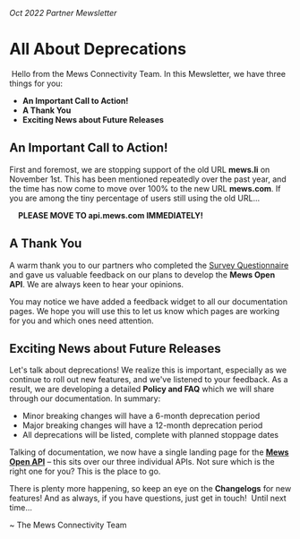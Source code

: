 _Oct 2022 Partner Mewsletter_

# All About Deprecations

 Hello from the Mews Connectivity Team. In this Mewsletter, we have three things for you:
* **An Important Call to Action!**
* **A Thank You**
* **Exciting News about Future Releases**

## An Important Call to Action!

First and foremost, we are stopping support of the old URL **mews.li** on November 1st. This has been mentioned repeatedly over the past year, and the time has now come to move over 100% to the new URL **mews.com**. If you are among the tiny percentage of users still using the old URL...

&nbsp;&nbsp;&nbsp;&nbsp;**PLEASE MOVE TO api.mews.com IMMEDIATELY!**

## A Thank You

A warm thank you to our partners who completed the [Survey Questionnaire](https://mews.typeform.com/to/JCpBXN9h) and gave us valuable feedback on our plans to develop the **Mews Open API**. We are always keen to hear your opinions. 

You may notice we have added a feedback widget to all our documentation pages. We hope you will use this to let us know which pages are working for you and which ones need attention. 

## Exciting News about Future Releases

Let's talk about deprecations! We realize this is important, especially as we continue to roll out new features, and we've listened to your feedback. As a result, we are developing a detailed **Policy and FAQ** which we will share through our documentation. In summary:
* Minor breaking changes will have a 6-month deprecation period
* Major breaking changes will have a 12-month deprecation period
* All deprecations will be listed, complete with planned stoppage dates

Talking of documentation, we now have a single landing page for the **[Mews Open API](https://mews-systems.gitbook.io/open-api/)** – this sits over our three individual APIs. Not sure which is the right one for you? This is the place to go.

There is plenty more happening, so keep an eye on the **Changelogs** for new features! And as always, if you have questions, just get in touch!
 Until next time...

\~ The Mews Connectivity Team
